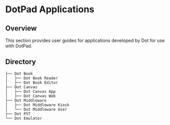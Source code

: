# DotPad Applications

## Overview
This section provides user guides for applications developed by Dot for use with DotPad.

## Directory
```
├── Dot Book
│   ├── Dot Book Reader
│   ├── Dot Book Editor
├── Dot Canvas
│   ├── Dot Canvas App
│   ├── Dot Canvas Web
├── Dot Middleware
│   ├── Dot Middleware Kiosk
│   └── Dot Middleware User
├── Dot PST
└── Dot Emulator
